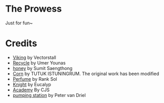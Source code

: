# The Prowess
Just for fun~

# Credits
- [Viking](https://thenounproject.com/icon/viking-4509240/) by Vectorstall
- [Recycle](https://thenounproject.com/search/?q=recycling&i=4397434) by Umer Younas
- [honey](https://thenounproject.com/icon/honey-4591385/) by Sumit Saengthong
- [Corn](https://thenounproject.com/icon/corn-1248249/) by TUTUK ISTUNINGRUM. The original work has been modified
- [Perfume](https://thenounproject.com/icon/perfume-4557970/) by Rank Sol
- [Knight](https://thenounproject.com/icon/knight-3155839/) by Eucalyp
- [Academy](https://thenounproject.com/term/academy/1689703/) By CJS
- [pumping station](https://thenounproject.com/search/?q=dike&i=555172) by Peter van Driel
